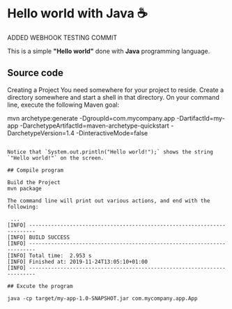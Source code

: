 # Hello world with Java :coffee:
ADDED WEBHOOK TESTING COMMIT 

This is a simple **"Hello world"** done with **Java** programming language.

## Source code

Creating a Project
You need somewhere for your project to reside. Create a directory somewhere and start a shell in that directory. On your command line, execute the following Maven goal:

mvn archetype:generate -DgroupId=com.mycompany.app -DartifactId=my-app -DarchetypeArtifactId=maven-archetype-quickstart -DarchetypeVersion=1.4 -DinteractiveMode=false
```

Notice that `System.out.println("Hello world!");` shows the string `"Hello world!"` on the screen.

## Compile program

Build the Project
mvn package

The command line will print out various actions, and end with the following:

 ...
[INFO] ------------------------------------------------------------------------
[INFO] BUILD SUCCESS
[INFO] ------------------------------------------------------------------------
[INFO] Total time:  2.953 s
[INFO] Finished at: 2019-11-24T13:05:10+01:00
[INFO] ------------------------------------------------------------------------

## Excute the program

java -cp target/my-app-1.0-SNAPSHOT.jar com.mycompany.app.App

